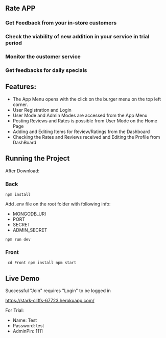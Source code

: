 ## Rate APP

### Get Feedback from your in-store customers

### Check the viability of new addition in your service in trial period

### Monitor the customer service

### Get feedbacks for daily specials

## Features:

- The App Menu opens with the click on the burger menu on the top left corner.
- User Registration and Login
- User Mode and Admin Modes are accessed from the App Menu
- Posting Reviews and Rates is possible from User Mode on the Home Page
- Adding and Editing Items for Review/Ratings from the Dashboard
- Checking the Rates and Reviews received and Editing the Profile from DashBoard

## Running the Project

After Download:

### Back

`npm install`

Add .env file on the root folder with following info:

- MONGODB_URI
- PORT
- SECRET
- ADMIN_SECRET

`npm run dev`

### Front

` cd Front npm install npm start`

## Live Demo

Successful "Join" requires "Login" to be logged in

https://stark-cliffs-67723.herokuapp.com/

For Trial:

- Name: Test
- Password: test
- AdminPin: 1111
